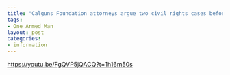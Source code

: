 ```yaml
---
title: "Calguns Foundation attorneys argue two civil rights cases before the Ninth Circuit"
tags:
- One Armed Man
layout: post
categories:
- information
---
```


https://youtu.be/FgQVP5jQACQ?t=1h16m50s